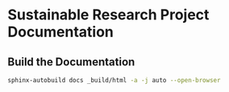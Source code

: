 # Sustainable Research Project Documentation

## Build the Documentation

```bash
sphinx-autobuild docs _build/html -a -j auto --open-browser
```